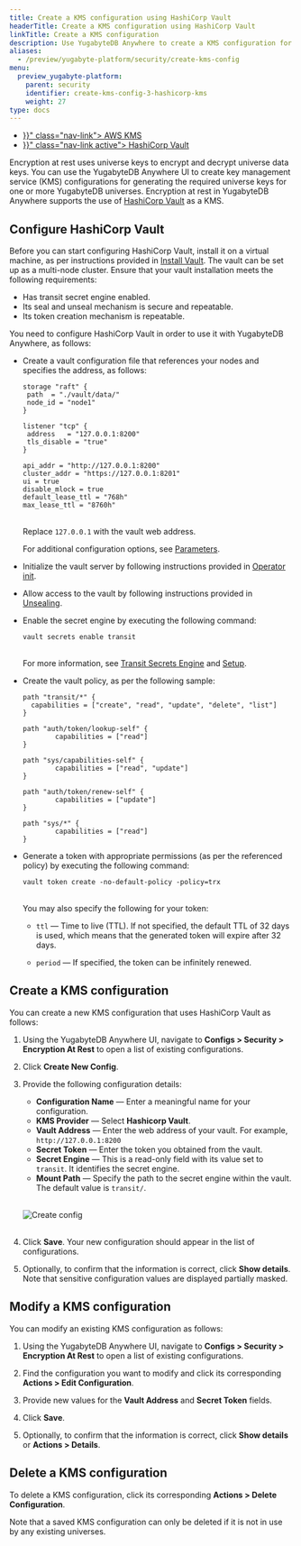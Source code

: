 ```yaml
---
title: Create a KMS configuration using HashiCorp Vault
headerTitle: Create a KMS configuration using HashiCorp Vault
linkTitle: Create a KMS configuration
description: Use YugabyteDB Anywhere to create a KMS configuration for HashiCorp Vault.
aliases:
  - /preview/yugabyte-platform/security/create-kms-config
menu:
  preview_yugabyte-platform:
    parent: security
    identifier: create-kms-config-3-hashicorp-kms
    weight: 27
type: docs
---
```


<ul class="nav nav-tabs-alt nav-tabs-yb">
  <li >
    <a href="{{< relref "./aws-kms.md" >}}" class="nav-link">
      <i class="icon-postgres" aria-hidden="true"></i>
      AWS KMS
    </a>
  </li>

  <li >
    <a href="{{< relref "./hashicorp-kms.md" >}}" class="nav-link active">
      <i class="icon-postgres" aria-hidden="true"></i>
      HashiCorp Vault
    </a>
  </li>

</ul>

Encryption at rest uses universe keys to encrypt and decrypt universe data keys. You can use the YugabyteDB Anywhere UI to create key management service (KMS) configurations for generating the required universe keys for one or more YugabyteDB universes. Encryption at rest in YugabyteDB Anywhere supports the use of [HashiCorp Vault](https://www.vaultproject.io/) as a KMS.

## Configure HashiCorp Vault

Before you can start configuring HashiCorp Vault, install it on a virtual machine, as per instructions provided in [Install Vault](https://www.vaultproject.io/docs/install). The vault can be set up as a multi-node cluster. Ensure that your vault installation meets the following requirements:

- Has transit secret engine enabled.
- Its seal and unseal mechanism is secure and repeatable.
- Its token creation mechanism is repeatable.

You need to configure HashiCorp Vault in order to use it with YugabyteDB Anywhere, as follows:

- Create a vault configuration file that references your nodes and specifies the address, as follows:

  ```properties
  storage "raft" {
   path  = "./vault/data/"
   node_id = "node1"
  }

  listener "tcp" {
   address   = "127.0.0.1:8200"
   tls_disable = "true"
  }

  api_addr = "http://127.0.0.1:8200"
  cluster_addr = "https://127.0.0.1:8201"
  ui = true
  disable_mlock = true
  default_lease_ttl = "768h"
  max_lease_ttl = "8760h"
  ```

  <br>Replace `127.0.0.1` with the vault web address.

  For additional configuration options, see [Parameters](https://www.vaultproject.io/docs/configuration#parameters).

- Initialize the vault server by following instructions provided in [Operator init](https://www.vaultproject.io/docs/commands/operator/init).

- Allow access to the vault by following instructions provided in [Unsealing](https://www.vaultproject.io/docs/concepts/seal#unsealing).

- Enable the secret engine by executing the following command:

  ```shell
  vault secrets enable transit
  ```

  <br>For more information, see [Transit Secrets Engine](https://www.vaultproject.io/docs/secrets/transit) and [Setup](https://www.vaultproject.io/docs/secrets/transit#setup).

- Create the vault policy, as per the following sample:

  ```properties
  path "transit/*" {
    capabilities = ["create", "read", "update", "delete", "list"]
  }

  path "auth/token/lookup-self" {
          capabilities = ["read"]
  }

  path "sys/capabilities-self" {
          capabilities = ["read", "update"]
  }

  path "auth/token/renew-self" {
          capabilities = ["update"]
  }

  path "sys/*" {
          capabilities = ["read"]
  }
  ```

- Generate a token with appropriate permissions (as per the referenced policy) by executing the following command:

  ```shell
  vault token create -no-default-policy -policy=trx
  ```

  <br>You may also specify the following for your token:

  - `ttl` — Time to live (TTL). If not specified, the default TTL of 32 days is used, which means that the generated token will expire after 32 days.

  - `period` — If specified, the token can be infinitely renewed.

## Create a KMS configuration

You can create a new KMS configuration that uses HashiCorp Vault as follows:

1. Using the YugabyteDB Anywhere UI, navigate to **Configs > Security > Encryption At Rest** to open a list of existing configurations.

1. Click **Create New Config**.

1. Provide the following configuration details:

    - **Configuration Name** — Enter a meaningful name for your configuration.
    - **KMS Provider** — Select **Hashicorp Vault**.
    - **Vault Address** — Enter the web address of your vault. For example, `http://127.0.0.1:8200`
    - **Secret Token** — Enter the token you obtained from the vault.
    - **Secret Engine** — This is a read-only field with its value set to `transit`. It identifies the secret engine.
    - **Mount Path** — Specify the path to the secret engine within the vault. The default value is `transit/`.<br><br>

    ![Create config](/images/yp/security/hashicorp-config.png)<br><br>

1. Click **Save**. Your new configuration should appear in the list of configurations.

1. Optionally, to confirm that the information is correct, click **Show details**. Note that sensitive configuration values are displayed partially masked.

## Modify a KMS configuration

You can modify an existing KMS configuration as follows:

1. Using the YugabyteDB Anywhere UI, navigate to **Configs > Security > Encryption At Rest** to open a list of existing configurations.

1. Find the configuration you want to modify and click its corresponding **Actions > Edit Configuration**.

1. Provide new values for the **Vault Address** and **Secret Token** fields.

1. Click **Save**.

1. Optionally, to confirm that the information is correct, click **Show details** or **Actions > Details**.

## Delete a KMS configuration

To delete a KMS configuration, click its corresponding **Actions > Delete Configuration**.

Note that a saved KMS configuration can only be deleted if it is not in use by any existing universes.
